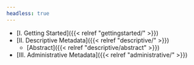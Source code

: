 ```yaml
---
headless: true
---
```


- [I. Getting Started]({{< relref "gettingstarted/" >}})
- [II. Descriptive Metadata]({{< relref "descriptive/" >}})
  - [Abstract]({{< relref "descriptive/abstract" >}})
- [III. Administrative Metadata]({{< relref "administrative/" >}})
